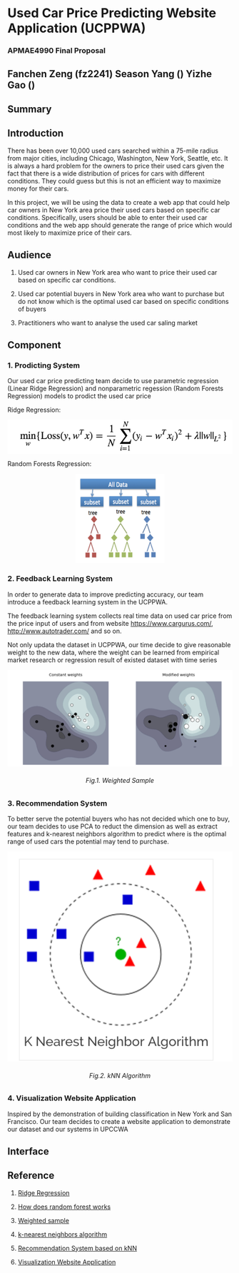 # Used Car Price Predicting Website Application (UCPPWA)
### APMAE4990 Final Proposal 
## Fanchen Zeng (fz2241)    Season Yang ()    Yizhe Gao ()
## Summary 
## Introduction

There has been over 10,000 used cars searched within a 75-mile radius from major cities, including Chicago, Washington, New York, Seattle, etc. It is always a hard problem for the owners to price their used cars given the fact that there is a wide distribution of prices for cars with different conditions. They could guess but this is not an efficient way to maximize money for their cars. 

In this project, we will be using the data to create a web app that could help car owners in New York area price their used cars based on specific car conditions. Specifically, users should be able to enter their used car conditions and the web app should generate the range of price which would most likely to maximize price of their cars.
## Audience

1. Used car owners in New York area who want to price their used car based on specific car conditions. 

2. Used car potential buyers in New York area who want to purchase but do not know which is the optimal used car based on specific conditions of buyers

3. Practitioners who want to analyse the used car saling market
## Component

### 1. Prodicting System

Our used car price predicting team decide to use parametric regression (Linear Ridge Regression) and nonparametric regession (Random Forests Regression) models to prodict the used car price

Ridge Regression:

<img src="picture/Ridge.png" align="center">

Random Forests Regression:

<div style="text-align:center"><img src="picture/Random Forests2.png" width="200" height="200"></div>

### 2. Feedback Learning System

In order to generate data to improve predicting accuracy, our team introduce a feedback learning system in the UCPPWA.

The feedback learning system collects real time data on used car price from the price input of users and from website https://www.cargurus.com/, http://www.autotrader.com/ and so on.

Not only updata the dataset in UCPPWA, our time decide to give reasonable weight to the new data, where the weight can be learned from empirical market research or regression result of existed dataset with time series

<img src="picture/weighted sample.png">
<h6 align="center">Fig.1. Weighted Sample</h6> 

### 3. Recommendation System

To better serve the potential buyers who has not decided which one to buy, our team decides to use PCA to reduct the dimension as well as extract features and k-nearest neighbors algorithm to predict where is the optimal range of used cars the potential may tend to purchase. 

<img src="picture/KNN.png">
<h6 align="center">Fig.2. kNN Algorithm </h6> 

### 4. Visualization Website Application

Inspired by the demonstration of building classification in New York and San Francisco. Our team decides to create a website application to demonstrate our dataset and our systems in UPCCWA

## Interface
## Reference

1. [Ridge Regression](https://github.com/Columbia-Intro-Data-Science/APMAE4990-/blob/master/lectures/Lecture%203%20-%20Model%20Selection%2C%20Evaluation%20and%20Regularization.pdf)

2. [How does random forest works](https://www.quora.com/How-does-randomization-in-a-random-forest-work)

3. [Weighted sample](http://scikit-learn.org/stable/auto_examples/svm/plot_weighted_samples.html)

4. [k-nearest neighbors algorithm](https://en.wikipedia.org/wiki/K-nearest_neighbors_algorithm)

5. [Recommendation System based on kNN](http://stackoverflow.com/questions/7742706/k-nearest-neighbour-vs-user-based-nearest-neighbour)

6. [Visualization Website Application](http://www.r2d3.us/visual-intro-to-machine-learning-part-1/)
